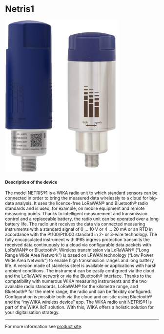 # Netris1

![Netris1](../../assets/Netris1.png)

#### Description of the device

The model NETRIS®1 is a WIKA radio unit to which standard sensors can be connected in order to bring the measured data wirelessly to a cloud for big-data analysis. It uses the licence-free LoRaWAN® and Bluetooth® radio standards and is used, for example, on mobile equipment and remote measuring points. Thanks to intelligent measurement and transmission control and a replaceable battery, the radio unit can be operated over a long battery life.
The radio unit receives the data via connected measuring instruments with a standard signal of 0 ... 10 V or 4 ... 20 mA or an RTD in accordance with the Pt100/Pt1000 standard in 2- or 3-wire technology. The fully encapsulated instrument with IP65 ingress protection transmits the received data continuously to a cloud via configurable data packets with LoRaWAN® or Bluetooth®.
Wireless transmission via LoRaWAN® (“Long Range Wide Area Network”) is based on LPWAN technology (“Low Power Wide Area Network”) to enable high transmission ranges and long battery life. A version made of stainless steel is available or applications with harsh ambient conditions.
The instrument can be easily configured via the cloud and the LoRaWAN network or via the Bluetooth® interface.
Thanks to the compatibility with numerous WIKA measuring instruments and the two available radio standards, LoRaWAN® for the kilometre range, and Bluetooth® for the metre range, the radio unit can be flexibly configured. Configuration is possible both via the cloud and on-site using Bluetooth® and the “myWIKA wireless device” app.
The WIKA radio unit NETRIS®1 is part of the WIKA IIoT 
solution. With this, WIKA offers a holistic solution for your 
digitalisation strategy.

---

For more information see [product site](https://www.wika.com/en-en/netris1.WIKA).